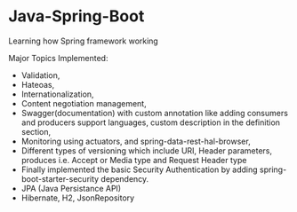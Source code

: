 # Java-Spring-Boot

Learning how Spring framework working

Major Topics Implemented:
* Validation, 
* Hateoas, 
* Internationalization, 
* Content negotiation management, 
* Swagger(documentation) with custom annotation like adding consumers and producers support languages, custom description in the definition section, 
* Monitoring using actuators, and spring-data-rest-hal-browser, 
* Different types of versioning which include URI, Header parameters, produces i.e. Accept or Media type and Request Header type
* Finally implemented the basic Security Authentication by adding spring-boot-starter-security dependency.
* JPA (Java Persistance API)
* Hibernate, H2, JsonRepository
